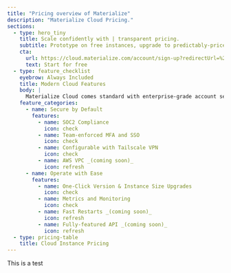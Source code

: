 ```yaml
---
title: "Pricing overview of Materialize" 
description: "Materialize Cloud Pricing."
sections:
  - type: hero_tiny
    title: Scale confidently with | transparent pricing.
    subtitle: Prototype on free instances, upgrade to predictably-priced larger instances when you're ready to scale.
    cta:
      url: https://cloud.materialize.com/account/sign-up?redirectUrl=%2Fdeployments
      text: Start for free
  - type: feature_checklist
    eyebrow: Always Included
    title: Modern Cloud Features
    body: |
      Materialize Cloud comes standard with enterprise-grade account security, plus operational features vital to running in prod.
    feature_categories:
      - name: Secure by Default
        features:
          - name: SOC2 Compliance
            icon: check
          - name: Team-enforced MFA and SSO
            icon: check
          - name: Configurable with Tailscale VPN
            icon: check
          - name: AWS VPC _(coming soon)_
            icon: refresh
      - name: Operate with Ease
        features:
          - name: One-Click Version & Instance Size Upgrades
            icon: check
          - name: Metrics and Monitoring
            icon: check
          - name: Fast Restarts _(coming soon)_
            icon: refresh
          - name: Fully-featured API _(coming soon)_
            icon: refresh
  - type: pricing-table
    title: Cloud Instance Pricing
---
```


This is a test